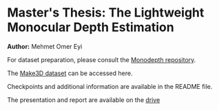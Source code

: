 # Master's Thesis: The Lightweight Monocular Depth Estimation

**Author:** Mehmet Omer Eyi

For dataset preparation, please consult the [Monodepth repository](https://github.com/nianticlabs/monodepth2).

The [Make3D dataset](http://make3d.cs.cornell.edu/data.html) can be accessed here.

Checkpoints and additional information are available in the README file.

The presentation and report are available on the [drive](https://github.com/nianticlabs/monodepth2)
